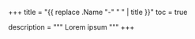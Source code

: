 +++
title = "{{ replace .Name "-" " " | title }}"
toc = true

description = """
Lorem ipsum
"""
+++
